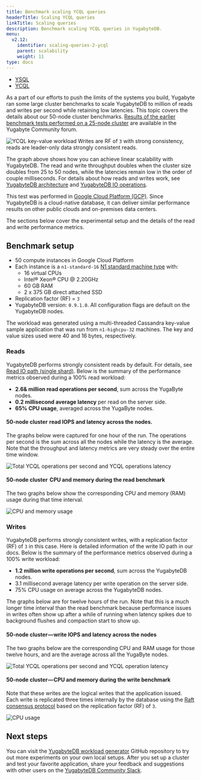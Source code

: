 ```yaml
---
title: Benchmark scaling YCQL queries
headerTitle: Scaling YCQL queries
linkTitle: Scaling queries
description: Benchmark scaling YCQL queries in YugabyteDB.
menu:
  v2.12:
    identifier: scaling-queries-2-ycql
    parent: scalability
    weight: 11
type: docs
---
```



<ul class="nav nav-tabs-alt nav-tabs-yb">

  <li >
    <a href="/preview/benchmark/scalability/scaling-queries-ysql" class="nav-link">
      <i class="icon-postgres" aria-hidden="true"></i>
      YSQL
    </a>
  </li>

  <li >
    <a href="/preview/benchmark/scalability/scaling-queries-ycql" class="nav-link active">
      <i class="icon-cassandra" aria-hidden="true"></i>
      YCQL
    </a>
  </li>

</ul>

As a part of our efforts to push the limits of the systems you build, Yugabyte ran some large cluster benchmarks to scale YugabyteDB to million of reads and writes per second while retaining low latencies. This topic covers the details about our 50-node cluster benchmarks. [Results of the earlier benchmark tests performed on a 25-node cluster](https://forum.yugabyte.com/t/large-cluster-perf-1-25-nodes/58) are available in the Yugabyte Community forum.

![YCQL key-value workload](/images/benchmark/scalability/key-value-workload-ycql.png)
Writes are RF of `3` with strong consistency, reads are leader-only data strongly consistent reads.

The graph above shows how you can achieve linear scalability with YugabyteDB. The read and write throughput doubles when the cluster size doubles from 25 to 50 nodes, while the latencies remain low in the order of couple milliseconds. For details about how reads and writes work, see [YugabyteDB architecture](../../../architecture/) and [YugabyteDB IO operations](../../../architecture/core-functions/).

This test was performed in [Google Cloud Platform (GCP)](https://cloud.google.com/gcp/). Since YugabyteDB is a cloud-native database, it can deliver similar performance results on other public clouds and on-premises data centers.

The sections below cover the experimental setup and the details of the read and write performance metrics.

## Benchmark setup

- 50 compute instances in Google Cloud Platform
- Each instance is a `n1-standard-16` [N1 standard machine type](https://cloud.google.com/compute/docs/machine-types#n1_standard_machine_types) with:
  - 16 virtual CPUs
  - Intel® Xeon® CPU @ 2.20GHz
  - 60 GB RAM
  - 2 x 375 GB direct attached SSD
- Replication factor (RF) = `3`
- YugabyteDB version: `0.9.1.0`. All configuration flags are default on the YugabyteDB nodes.

The workload was generated using a multi-threaded Cassandra key-value sample application that was run from `n1-highcpu-32` machines. The key and value sizes used were 40 and 16 bytes, respectively.

### Reads

YugabyteDB performs strongly consistent reads by default. For details, see [Read IO path (single shard)](../../../architecture/core-functions/read-path/). Below is the summary of the performance metrics observed during a 100% read workload:

- **2.6& million read operations per second**, sum across the YugaByte nodes.
- **0.2 millisecond average latency** per read on the server side.
- **65% CPU usage**, averaged across the YugaByte nodes.

#### 50-node cluster  read IOPS and latency across the nodes.

The graphs below were captured for one hour of the run. The operations per second is the sum across all the nodes while the latency is the average. Note that the throughput and latency metrics are very steady over the entire time window.

![Total YCQL operations per second and YCQL operations latency](/images/benchmark/scalability/total-cql-ops-per-sec-reads.png)

#### 50-node cluster   CPU and memory during the read benchmark

The two graphs below show the corresponding CPU and memory (RAM) usage during that time interval.

![CPU and memory usage](/images/benchmark/scalability/cpu-usage-reads-ycql.png)

### Writes

YugabyteDB performs strongly consistent writes, with a replication factor (RF) of `3` in this case. Here is detailed information of the write IO path in our docs. Below is the summary of the performance metrics observed during a 100% write workload:

- **1.2 million write operations per second**, sum across the YugabyteDB nodes.
- 3.1 millisecond average latency per write operation on the server side.
- 75% CPU usage on average across the YugabyteDB nodes.

The graphs below are for twelve hours of the run. Note that this is a much longer time interval than the read benchmark because performance issues in writes often show up after a while of running when latency spikes due to background flushes and compaction start to show up.

#### 50-node cluster — write IOPS and latency across the nodes

The two graphs below are the corresponding CPU and RAM usage for those twelve hours, and are the average across all the YugaByte nodes.

![Total YCQL operations per second and YCQL operation latency](/images/benchmark/scalability/total-cql-ops-per-sec-writes-ycql.png)

#### 50-node cluster — CPU and memory during the write benchmark

Note that these writes are the logical writes that the application issued. Each write is replicated three times internally by the database using the [Raft consensus protocol](https://raft.github.io/) based on the replication factor (RF) of `3`.

![CPU usage](/images/benchmark/scalability/cpu-usage-writes-ycql.png)

## Next steps

You can visit the [YugabyteDB workload generator](https://github.com/yugabyte/yb-sample-apps) GitHub repository to try out more experiments on your own local setups. After you set up a cluster and test your favorite application, share your feedback and suggestions with other users on the [YugabyteDB Community Slack]({{<slack-invite>}}).
